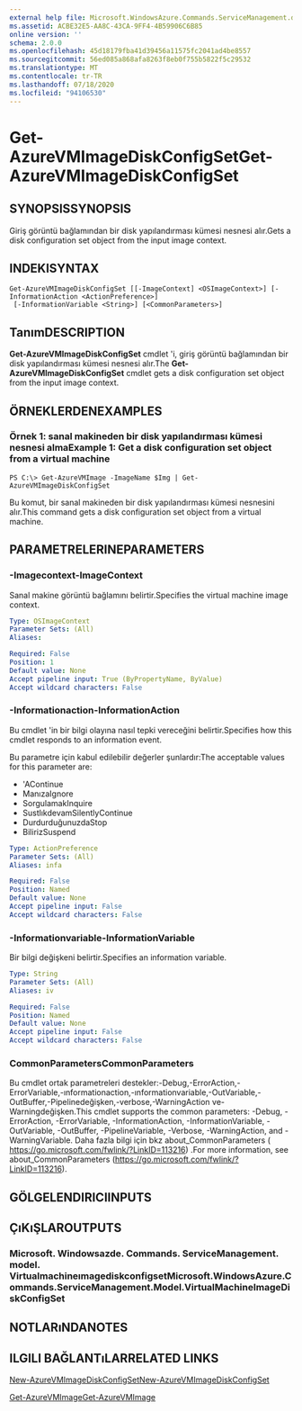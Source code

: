 ```yaml
---
external help file: Microsoft.WindowsAzure.Commands.ServiceManagement.dll-Help.xml
ms.assetid: ACBE32E5-AA8C-43CA-9FF4-4B59906C6B85
online version: ''
schema: 2.0.0
ms.openlocfilehash: 45d18179fba41d39456a11575fc2041ad4be8557
ms.sourcegitcommit: 56ed085a868afa8263f8eb0f755b5822f5c29532
ms.translationtype: MT
ms.contentlocale: tr-TR
ms.lasthandoff: 07/18/2020
ms.locfileid: "94106530"
---
```

# <span data-ttu-id="ebd72-101">Get-AzureVMImageDiskConfigSet</span><span class="sxs-lookup"><span data-stu-id="ebd72-101">Get-AzureVMImageDiskConfigSet</span></span>

## <span data-ttu-id="ebd72-102">SYNOPSIS</span><span class="sxs-lookup"><span data-stu-id="ebd72-102">SYNOPSIS</span></span>
<span data-ttu-id="ebd72-103">Giriş görüntü bağlamından bir disk yapılandırması kümesi nesnesi alır.</span><span class="sxs-lookup"><span data-stu-id="ebd72-103">Gets a disk configuration set object from the input image context.</span></span>

## <span data-ttu-id="ebd72-104">INDEKI</span><span class="sxs-lookup"><span data-stu-id="ebd72-104">SYNTAX</span></span>

```
Get-AzureVMImageDiskConfigSet [[-ImageContext] <OSImageContext>] [-InformationAction <ActionPreference>]
 [-InformationVariable <String>] [<CommonParameters>]
```

## <span data-ttu-id="ebd72-105">Tanım</span><span class="sxs-lookup"><span data-stu-id="ebd72-105">DESCRIPTION</span></span>
<span data-ttu-id="ebd72-106">**Get-AzureVMImageDiskConfigSet** cmdlet 'i, giriş görüntü bağlamından bir disk yapılandırması kümesi nesnesi alır.</span><span class="sxs-lookup"><span data-stu-id="ebd72-106">The **Get-AzureVMImageDiskConfigSet** cmdlet gets a disk configuration set object from the input image context.</span></span>

## <span data-ttu-id="ebd72-107">ÖRNEKLERDEN</span><span class="sxs-lookup"><span data-stu-id="ebd72-107">EXAMPLES</span></span>

### <span data-ttu-id="ebd72-108">Örnek 1: sanal makineden bir disk yapılandırması kümesi nesnesi alma</span><span class="sxs-lookup"><span data-stu-id="ebd72-108">Example 1: Get a disk configuration set object from a virtual machine</span></span>
```
PS C:\> Get-AzureVMImage -ImageName $Img | Get-AzureVMImageDiskConfigSet
```

<span data-ttu-id="ebd72-109">Bu komut, bir sanal makineden bir disk yapılandırması kümesi nesnesini alır.</span><span class="sxs-lookup"><span data-stu-id="ebd72-109">This command gets a disk configuration set object from a virtual machine.</span></span>

## <span data-ttu-id="ebd72-110">PARAMETRELERINE</span><span class="sxs-lookup"><span data-stu-id="ebd72-110">PARAMETERS</span></span>

### <span data-ttu-id="ebd72-111">-Imagecontext</span><span class="sxs-lookup"><span data-stu-id="ebd72-111">-ImageContext</span></span>
<span data-ttu-id="ebd72-112">Sanal makine görüntü bağlamını belirtir.</span><span class="sxs-lookup"><span data-stu-id="ebd72-112">Specifies the virtual machine image context.</span></span>

```yaml
Type: OSImageContext
Parameter Sets: (All)
Aliases: 

Required: False
Position: 1
Default value: None
Accept pipeline input: True (ByPropertyName, ByValue)
Accept wildcard characters: False
```

### <span data-ttu-id="ebd72-113">-Informationaction</span><span class="sxs-lookup"><span data-stu-id="ebd72-113">-InformationAction</span></span>
<span data-ttu-id="ebd72-114">Bu cmdlet 'in bir bilgi olayına nasıl tepki vereceğini belirtir.</span><span class="sxs-lookup"><span data-stu-id="ebd72-114">Specifies how this cmdlet responds to an information event.</span></span>

<span data-ttu-id="ebd72-115">Bu parametre için kabul edilebilir değerler şunlardır:</span><span class="sxs-lookup"><span data-stu-id="ebd72-115">The acceptable values for this parameter are:</span></span>

- <span data-ttu-id="ebd72-116">'A</span><span class="sxs-lookup"><span data-stu-id="ebd72-116">Continue</span></span>
- <span data-ttu-id="ebd72-117">Manıza</span><span class="sxs-lookup"><span data-stu-id="ebd72-117">Ignore</span></span>
- <span data-ttu-id="ebd72-118">Sorgulamak</span><span class="sxs-lookup"><span data-stu-id="ebd72-118">Inquire</span></span>
- <span data-ttu-id="ebd72-119">Sustlıkdevam</span><span class="sxs-lookup"><span data-stu-id="ebd72-119">SilentlyContinue</span></span>
- <span data-ttu-id="ebd72-120">Durdurduğunuzda</span><span class="sxs-lookup"><span data-stu-id="ebd72-120">Stop</span></span>
- <span data-ttu-id="ebd72-121">Biliriz</span><span class="sxs-lookup"><span data-stu-id="ebd72-121">Suspend</span></span>

```yaml
Type: ActionPreference
Parameter Sets: (All)
Aliases: infa

Required: False
Position: Named
Default value: None
Accept pipeline input: False
Accept wildcard characters: False
```

### <span data-ttu-id="ebd72-122">-Informationvariable</span><span class="sxs-lookup"><span data-stu-id="ebd72-122">-InformationVariable</span></span>
<span data-ttu-id="ebd72-123">Bir bilgi değişkeni belirtir.</span><span class="sxs-lookup"><span data-stu-id="ebd72-123">Specifies an information variable.</span></span>

```yaml
Type: String
Parameter Sets: (All)
Aliases: iv

Required: False
Position: Named
Default value: None
Accept pipeline input: False
Accept wildcard characters: False
```

### <span data-ttu-id="ebd72-124">CommonParameters</span><span class="sxs-lookup"><span data-stu-id="ebd72-124">CommonParameters</span></span>
<span data-ttu-id="ebd72-125">Bu cmdlet ortak parametreleri destekler:-Debug,-ErrorAction,-ErrorVariable,-ınformationaction,-ınformationvariable,-OutVariable,-OutBuffer,-Pipelinedeğişken,-verbose,-WarningAction ve-Warningdeğişken.</span><span class="sxs-lookup"><span data-stu-id="ebd72-125">This cmdlet supports the common parameters: -Debug, -ErrorAction, -ErrorVariable, -InformationAction, -InformationVariable, -OutVariable, -OutBuffer, -PipelineVariable, -Verbose, -WarningAction, and -WarningVariable.</span></span> <span data-ttu-id="ebd72-126">Daha fazla bilgi için bkz about_CommonParameters ( https://go.microsoft.com/fwlink/?LinkID=113216) .</span><span class="sxs-lookup"><span data-stu-id="ebd72-126">For more information, see about_CommonParameters (https://go.microsoft.com/fwlink/?LinkID=113216).</span></span>

## <span data-ttu-id="ebd72-127">GÖLGELENDIRICI</span><span class="sxs-lookup"><span data-stu-id="ebd72-127">INPUTS</span></span>

## <span data-ttu-id="ebd72-128">ÇıKıŞLAR</span><span class="sxs-lookup"><span data-stu-id="ebd72-128">OUTPUTS</span></span>

### <span data-ttu-id="ebd72-129">Microsoft. Windowsazde. Commands. ServiceManagement. model. Virtualmachineımagediskconfigset</span><span class="sxs-lookup"><span data-stu-id="ebd72-129">Microsoft.WindowsAzure.Commands.ServiceManagement.Model.VirtualMachineImageDiskConfigSet</span></span>

## <span data-ttu-id="ebd72-130">NOTLARıNDA</span><span class="sxs-lookup"><span data-stu-id="ebd72-130">NOTES</span></span>

## <span data-ttu-id="ebd72-131">ILGILI BAĞLANTıLAR</span><span class="sxs-lookup"><span data-stu-id="ebd72-131">RELATED LINKS</span></span>

[<span data-ttu-id="ebd72-132">New-AzureVMImageDiskConfigSet</span><span class="sxs-lookup"><span data-stu-id="ebd72-132">New-AzureVMImageDiskConfigSet</span></span>](./New-AzureVMImageDiskConfigSet.md)

[<span data-ttu-id="ebd72-133">Get-AzureVMImage</span><span class="sxs-lookup"><span data-stu-id="ebd72-133">Get-AzureVMImage</span></span>](./Get-AzureVMImage.md)



